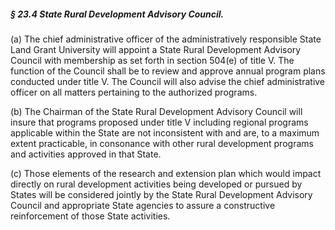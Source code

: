 ##### § 23.4 State Rural Development Advisory Council. #####

(a) The chief administrative officer of the administratively responsible State Land Grant University will appoint a State Rural Development Advisory Council with membership as set forth in section 504(e) of title V. The function of the Council shall be to review and approve annual program plans conducted under title V. The Council will also advise the chief administrative officer on all matters pertaining to the authorized programs.

(b) The Chairman of the State Rural Development Advisory Council will insure that programs proposed under title V including regional programs applicable within the State are not inconsistent with and are, to a maximum extent practicable, in consonance with other rural development programs and activities approved in that State.

(c) Those elements of the research and extension plan which would impact directly on rural development activities being developed or pursued by States will be considered jointly by the State Rural Development Advisory Council and appropriate State agencies to assure a constructive reinforcement of those State activities.